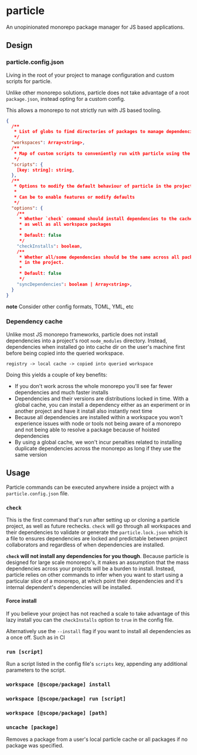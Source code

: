 # particle

An unopinionated monorepo package manager for JS based applications.

## Design

### particle.config.json

Living in the root of your project to manage configuration and custom scripts for particle.

Unlike other monorepo solutions, particle does not take advantage of a root `package.json`, instead opting for a custom config.

This allows a monorepo to not strictly run with JS based tooling.

<!-- consider how tools like lint-staged would work if we take this approach -->

```json
{
  /**
   * List of globs to find directories of packages to manage dependencies for
   */
  "workspaces": Array<string>,
  /**
   * Map of custom scripts to conveniently run with particle using the `run` command
   */
  "scripts": {
    [key: string]: string,
  },
  /**
   * Options to modify the default behaviour of particle in the project
   *
   * Can be to enable features or modify defaults
   */
  "options": {
    /**
     * Whether `check` command should install dependencies to the cache
     * as well as all workspace packages
     *
     * Default: false
     */
    "checkInstalls": boolean,
    /**
     * Whether all/some dependencies should be the same across all packages
     * in the project.
     *
     * Default: false
     */
    "syncDependencies": boolean | Array<string>,
  }
}
```

**note** Consider other config formats, TOML, YML, etc

### Dependency cache

Unlike most JS monorepo frameworks, particle does not install dependencies into a project's root `node_modules` directory. Instead, dependencies when installed go into cache dir on the user's machine first before being copied into the queried workspace.

```
registry -> local cache -> copied into queried workspace
```

Doing this yields a couple of key benefits:

- If you don't work across the whole monorepo you'll see far fewer dependencies and much faster installs
- Dependencies and their versions are distributions locked in time. With a global cache, you can install a dependency either as an experiment or in another project and have it install also instantly next time
- Because all dependencies are installed within a workspace you won't experience issues with node or tools not being aware of a monorepo and not being able to resolve a package because of hoisted dependencies
- By using a global cache, we won't incur penalties related to installing duplicate dependencies across the monorepo as long if they use the same version

## Usage

Particle commands can be executed anywhere inside a project with a `particle.config.json` file.

### `check`

This is the first command that's run after setting up or cloning a particle project, as well as future rechecks. `check` will go through all workspaces and their dependencies to validate or generate the `particle.lock.json` which is a file to ensures dependencies are locked and predictable between project collaborators and regardless of when dependencies are installed.

**`check` will not install any dependencies for you though**. Because particle is designed for large scale monorepo's, it makes an assumption that the mass dependencies across your projects will be a burden to install. Instead, particle relies on other commands to infer when you want to start using a particular slice of a monorepo, at which point their dependencies and it's internal dependent's dependencies will be installed.

#### Force install

If you believe your project has not reached a scale to take advantage of this lazy install you can the `checkInstalls` option to `true` in the config file.

Alternatively use the `--install` flag if you want to install all dependencies as a once off. Such as in CI

### `run [script]`

Run a script listed in the config file's `scripts` key, appending any additional parameters to the script.

### `workspace [@scope/package] install`

### `workspace [@scope/package] run [script]`

### `workspace [@scope/package] [path]`

### `uncache [package]`

Removes a package from a user's local particle cache or all packages if no package was specified.
